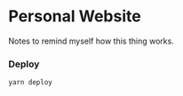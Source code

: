 # Personal Website

Notes to remind myself how this thing works.

### Deploy

```sh
yarn deploy
```
